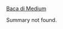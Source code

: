 <!--START_SECTION:medium-->
[Baca di Medium](https://medium.com/@dikaelsaputra/peningkatan-kualitas-jaringan-dengan-quality-of-service-qos-d5a1f08731fd?source=rss-272e0aace4a6------2)

Summary not found.
<!--END_SECTION:medium-->
